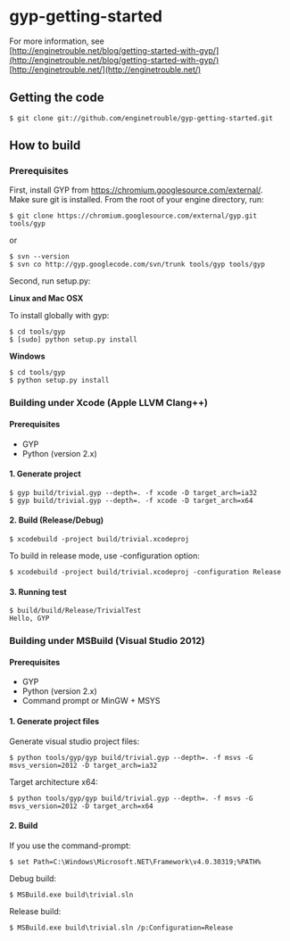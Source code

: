 gyp-getting-started
===================

For more information, see  
[http://enginetrouble.net/blog/getting-started-with-gyp/](http://enginetrouble.net/blog/getting-started-with-gyp/)  
[http://enginetrouble.net/](http://enginetrouble.net/)  

## Getting the code

```
$ git clone git://github.com/enginetrouble/gyp-getting-started.git
```

## How to build

### Prerequisites

First, install GYP from https://chromium.googlesource.com/external/.  
Make sure git is installed.
From the root of your engine directory, run:  
```
$ git clone https://chromium.googlesource.com/external/gyp.git tools/gyp
```

or

```
$ svn --version
$ svn co http://gyp.googlecode.com/svn/trunk tools/gyp tools/gyp
```  

Second, run setup.py:

**Linux and Mac OSX**

To install globally with gyp:

```
$ cd tools/gyp
$ [sudo] python setup.py install
```

**Windows**

```
$ cd tools/gyp
$ python setup.py install
```

### Building under Xcode (Apple LLVM Clang++)

#### Prerequisites

* GYP
* Python (version 2.x)

#### 1. Generate project

```
$ gyp build/trivial.gyp --depth=. -f xcode -D target_arch=ia32
$ gyp build/trivial.gyp --depth=. -f xcode -D target_arch=x64
```

#### 2. Build (Release/Debug)

```
$ xcodebuild -project build/trivial.xcodeproj
```

To build in release mode, use -configuration option:

```
$ xcodebuild -project build/trivial.xcodeproj -configuration Release
```

#### 3. Running test

```
$ build/build/Release/TrivialTest 
Hello, GYP
```

### Building under MSBuild (Visual Studio 2012)

#### Prerequisites

* GYP
* Python (version 2.x)
* Command prompt or MinGW + MSYS

#### 1. Generate project files

Generate visual studio project files: 

```
$ python tools/gyp/gyp build/trivial.gyp --depth=. -f msvs -G msvs_version=2012 -D target_arch=ia32
```

Target architecture x64:

```
$ python tools/gyp/gyp build/trivial.gyp --depth=. -f msvs -G msvs_version=2012 -D target_arch=x64
```

#### 2. Build

If you use the command-prompt:

```
$ set Path=C:\Windows\Microsoft.NET\Framework\v4.0.30319;%PATH%
```

Debug build:  

```
$ MSBuild.exe build\trivial.sln
```

Release build:  

```
$ MSBuild.exe build\trivial.sln /p:Configuration=Release
```
